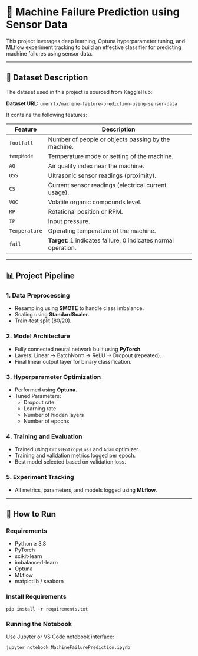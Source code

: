 # 🧠 Machine Failure Prediction using Sensor Data

This project leverages deep learning, Optuna hyperparameter tuning, and MLflow experiment tracking to build an effective classifier for predicting machine failures using sensor data.

---

## 📁 Dataset Description

The dataset used in this project is sourced from KaggleHub:

**Dataset URL:** `umerrtx/machine-failure-prediction-using-sensor-data`

It contains the following features:

| Feature       | Description                                                                 |
|---------------|-----------------------------------------------------------------------------|
| `footfall`    | Number of people or objects passing by the machine.                         |
| `tempMode`    | Temperature mode or setting of the machine.                                 |
| `AQ`          | Air quality index near the machine.                                         |
| `USS`         | Ultrasonic sensor readings (proximity).                                     |
| `CS`          | Current sensor readings (electrical current usage).                         |
| `VOC`         | Volatile organic compounds level.                                           |
| `RP`          | Rotational position or RPM.                                                 |
| `IP`          | Input pressure.                                                             |
| `Temperature` | Operating temperature of the machine.                                       |
| `fail`        | **Target**: 1 indicates failure, 0 indicates normal operation.              |

---

## 📊 Project Pipeline

### **1. Data Preprocessing**
- Resampling using **SMOTE** to handle class imbalance.
- Scaling using **StandardScaler**.
- Train-test split (80/20).

### **2. Model Architecture**
- Fully connected neural network built using **PyTorch**.
- Layers: Linear → BatchNorm → ReLU → Dropout (repeated).
- Final linear output layer for binary classification.

### **3. Hyperparameter Optimization**
- Performed using **Optuna**.
- Tuned Parameters:
  - Dropout rate
  - Learning rate
  - Number of hidden layers
  - Number of epochs

### **4. Training and Evaluation**
- Trained using `CrossEntropyLoss` and `Adam` optimizer.
- Training and validation metrics logged per epoch.
- Best model selected based on validation loss.

### **5. Experiment Tracking**
- All metrics, parameters, and models logged using **MLflow**.

---

## 🚀 How to Run

### **Requirements**
- Python ≥ 3.8
- PyTorch
- scikit-learn
- imbalanced-learn
- Optuna
- MLflow
- matplotlib / seaborn

### **Install Requirements**
```
pip install -r requirements.txt
```

### **Running the Notebook**
Use Jupyter or VS Code notebook interface:
```
jupyter notebook MachineFailurePrediction.ipynb
```
